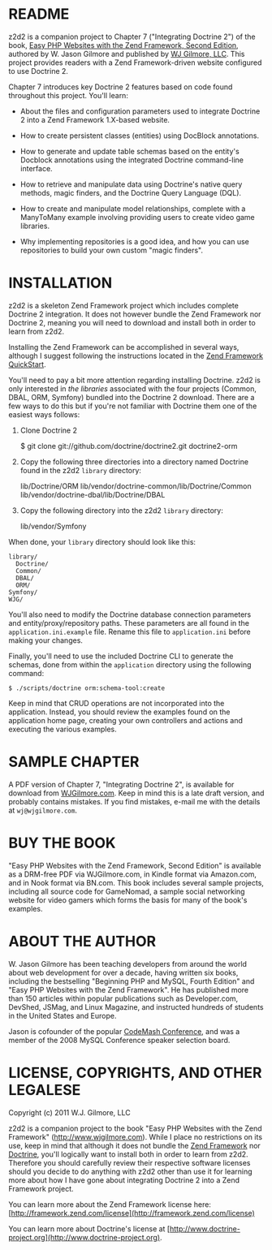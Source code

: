 README
===========
z2d2 is a companion project to Chapter 7 ("Integrating Doctrine 2") of the book, [Easy PHP Websites with the Zend Framework, Second Edition](http://www.wjgilmore.com), authored by W. Jason Gilmore and published by [WJ Gilmore, LLC](http://www.wjgilmore.com). This project provides readers with a Zend Framework-driven website configured to use Doctrine 2.

Chapter 7 introduces key Doctrine 2 features based on code found throughout this project. You'll learn:

* About the files and configuration parameters used to integrate Doctrine 2 into a Zend Framework 1.X-based website.

* How to create persistent classes (entities) using DocBlock annotations.

* How to generate and update table schemas based on the entity's Docblock annotations using the integrated Doctrine command-line interface.

* How to retrieve and manipulate data using Doctrine's native query methods, magic finders, and the Doctrine Query Language (DQL).

* How to create and manipulate model relationships, complete with a ManyToMany example involving providing users to create video game libraries.

* Why implementing repositories is a good idea, and how you can use repositories to build your own custom "magic finders".

INSTALLATION
===========
z2d2 is a skeleton Zend Framework project which includes complete Doctrine 2 integration. It does not however bundle the Zend Framework nor Doctrine 2, meaning you will need to download and install both in order to learn from z2d2. 

Installing the Zend Framework can be accomplished in several ways, although I suggest following the instructions located in the [Zend Framework QuickStart](http://framework.zend.com/manual/en/learning.quickstart.create-project.html).

You'll need to pay a bit more attention regarding installing Doctrine. z2d2 is only interested in *the libraries* associated with the four projects (Common, DBAL, ORM, Symfony) bundled into the Doctrine 2 download. There are a few ways to do this but if you're not familiar with Doctrine them one of the easiest ways follows:

1. Clone Doctrine 2

    $ git clone git://github.com/doctrine/doctrine2.git doctrine2-orm

2. Copy the following three directories into a directory named Doctrine found in the z2d2 `library` directory:

    lib/Doctrine/ORM
    lib/vendor/doctrine-common/lib/Doctrine/Common
    lib/vendor/doctrine-dbal/lib/Doctrine/DBAL

3. Copy the following directory into the z2d2 `library` directory:

    lib/vendor/Symfony

When done, your `library` directory should look like this:

    library/
      Doctrine/
      Common/
      DBAL/
      ORM/
    Symfony/
    WJG/

You'll also need to modify the Doctrine database connection parameters and entity/proxy/repository paths. These parameters are all found in the `application.ini.example` file. Rename this file to `application.ini` before making your changes.

Finally, you'll need to use the included Doctrine CLI to generate the schemas, done from within the `application` directory using the following command:

    $ ./scripts/doctrine orm:schema-tool:create

Keep in mind that CRUD operations are not incorporated into the application. Instead, you should review the examples found on the application home page, creating your own controllers and actions and executing the various examples.

SAMPLE CHAPTER
===========
A PDF version of Chapter 7, "Integrating Doctrine 2", is available for download from [WJGilmore.com](http://www.wjgilmore.com/). Keep in mind this is a late draft version, and probably contains mistakes. If you find mistakes, e-mail me with the details at `wj@wjgilmore.com`.

BUY THE BOOK
===========
"Easy PHP Websites with the Zend Framework, Second Edition" is available as a DRM-free PDF via WJGilmore.com, in Kindle format via Amazon.com, and in Nook format via BN.com. This book includes several sample projects, including all source code for GameNomad, a sample social networking website for video gamers which forms the basis for many of the book's examples.

ABOUT THE AUTHOR
===========
W. Jason Gilmore has been teaching developers from around the world about web development for over a decade, having written six books, including the bestselling "Beginning PHP and MySQL, Fourth Edition" and "Easy PHP Websites 
with the Zend Framework". He has published more than 150 articles within popular publications such as Developer.com, DevShed, JSMag, and Linux Magazine, and instructed hundreds of students in the United States and Europe.

Jason is cofounder of the popular [CodeMash Conference](http://www.codemash.org), and was a member of the 2008 MySQL Conference speaker selection board. 

LICENSE, COPYRIGHTS, AND OTHER LEGALESE
===========
Copyright (c) 2011 W.J. Gilmore, LLC

z2d2 is a companion project to the book "Easy PHP Websites with the Zend Framework" (http://www.wjgilmore.com). While I place no restrictions on its use, keep in mind that although it does not bundle the [Zend Framework](http://framework.zend.com) nor [Doctrine](http://www.doctrine-project.org), you'll logically want to install both in order to learn from z2d2. Therefore you should carefully review their respective software licenses should you decide to do anything with z2d2 other than use it for learning more about how I have gone about integrating Doctrine 2 into a Zend Framework project.

You can learn more about the Zend Framework license here:
[http://framework.zend.com/license](http://framework.zend.com/license)

You can learn more about Doctrine's license at [http://www.doctrine-project.org](http://www.doctrine-project.org).

